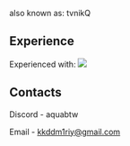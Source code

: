also known as: tvnikQ
## Experience
Experienced with: [![](https://skillicons.dev/icons?i=java,kotlin,python&theme=dark)](https://skillicons.dev)

## Contacts
Discord - aquabtw

Email - kkddm1riy@gmail.com
